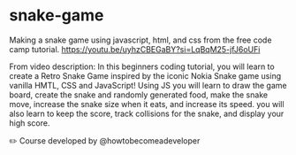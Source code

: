 # snake-game
Making a snake game using javascript, html, and css from the free code camp tutorial. https://youtu.be/uyhzCBEGaBY?si=LqBqM25-jfJ6oUFi

From video description:
In this beginners coding tutorial, you will learn to create a Retro Snake Game inspired by the iconic Nokia Snake game using vanilla HMTL, CSS and JavaScript! Using JS you will learn to draw the game board, create the snake and randomly generated food, make the snake move, increase the snake size when it eats, and increase its speed. you will also learn to keep the score, track collisions for the snake, and display your high score. 

✏️ Course developed by @howtobecomeadeveloper

